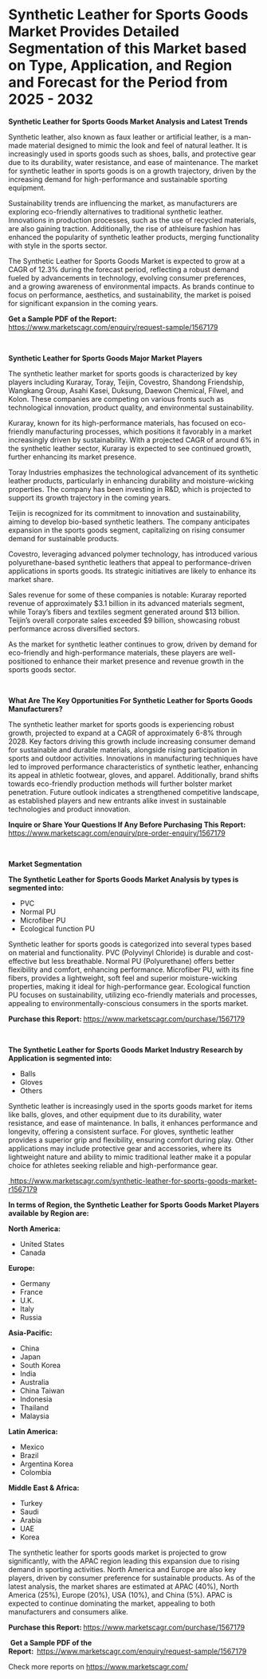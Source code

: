 <p><h1>Synthetic Leather for Sports Goods Market Provides Detailed Segmentation of this Market based on Type, Application, and Region and Forecast for the Period from 2025 - 2032</h1></p><p><strong>Synthetic Leather for Sports Goods Market Analysis and Latest Trends</strong></p>
<p><p>Synthetic leather, also known as faux leather or artificial leather, is a man-made material designed to mimic the look and feel of natural leather. It is increasingly used in sports goods such as shoes, balls, and protective gear due to its durability, water resistance, and ease of maintenance. The market for synthetic leather in sports goods is on a growth trajectory, driven by the increasing demand for high-performance and sustainable sporting equipment.</p><p>Sustainability trends are influencing the market, as manufacturers are exploring eco-friendly alternatives to traditional synthetic leather. Innovations in production processes, such as the use of recycled materials, are also gaining traction. Additionally, the rise of athleisure fashion has enhanced the popularity of synthetic leather products, merging functionality with style in the sports sector.</p><p>The Synthetic Leather for Sports Goods Market is expected to grow at a CAGR of 12.3% during the forecast period, reflecting a robust demand fueled by advancements in technology, evolving consumer preferences, and a growing awareness of environmental impacts. As brands continue to focus on performance, aesthetics, and sustainability, the market is poised for significant expansion in the coming years.</p></p>
<p><strong>Get a Sample PDF of the Report:&nbsp;</strong> <a href="https://www.marketscagr.com/enquiry/request-sample/1567179?utm_campaign=3533&utm_medium=2&utm_source=Github&utm_content=ia&utm_term=22032025&utm_id=synthetic-leather-for-sports-goods">https://www.marketscagr.com/enquiry/request-sample/1567179</a></p>
<p>&nbsp;</p>
<p><strong>Synthetic Leather for Sports Goods Major Market Players</strong></p>
<p><p>The synthetic leather market for sports goods is characterized by key players including Kuraray, Toray, Teijin, Covestro, Shandong Friendship, Wangkang Group, Asahi Kasei, Duksung, Daewon Chemical, Filwel, and Kolon. These companies are competing on various fronts such as technological innovation, product quality, and environmental sustainability.</p><p>Kuraray, known for its high-performance materials, has focused on eco-friendly manufacturing processes, which positions it favorably in a market increasingly driven by sustainability. With a projected CAGR of around 6% in the synthetic leather sector, Kuraray is expected to see continued growth, further enhancing its market presence.</p><p>Toray Industries emphasizes the technological advancement of its synthetic leather products, particularly in enhancing durability and moisture-wicking properties. The company has been investing in R&D, which is projected to support its growth trajectory in the coming years.</p><p>Teijin is recognized for its commitment to innovation and sustainability, aiming to develop bio-based synthetic leathers. The company anticipates expansion in the sports goods segment, capitalizing on rising consumer demand for sustainable products.</p><p>Covestro, leveraging advanced polymer technology, has introduced various polyurethane-based synthetic leathers that appeal to performance-driven applications in sports goods. Its strategic initiatives are likely to enhance its market share.</p><p>Sales revenue for some of these companies is notable: Kuraray reported revenue of approximately $3.1 billion in its advanced materials segment, while Toray’s fibers and textiles segment generated around $13 billion. Teijin’s overall corporate sales exceeded $9 billion, showcasing robust performance across diversified sectors.</p><p>As the market for synthetic leather continues to grow, driven by demand for eco-friendly and high-performance materials, these players are well-positioned to enhance their market presence and revenue growth in the sports goods sector.</p></p>
<p>&nbsp;</p>
<p><strong>What Are The Key Opportunities For Synthetic Leather for Sports Goods Manufacturers?</strong></p>
<p><p>The synthetic leather market for sports goods is experiencing robust growth, projected to expand at a CAGR of approximately 6-8% through 2028. Key factors driving this growth include increasing consumer demand for sustainable and durable materials, alongside rising participation in sports and outdoor activities. Innovations in manufacturing techniques have led to improved performance characteristics of synthetic leather, enhancing its appeal in athletic footwear, gloves, and apparel. Additionally, brand shifts towards eco-friendly production methods will further bolster market penetration. Future outlook indicates a strengthened competitive landscape, as established players and new entrants alike invest in sustainable technologies and product innovation.</p></p>
<p><strong>Inquire or Share Your Questions If Any Before Purchasing This Report:</strong> <a href="https://www.marketscagr.com/enquiry/pre-order-enquiry/1567179?utm_campaign=3533&utm_medium=2&utm_source=Github&utm_content=ia&utm_term=22032025&utm_id=synthetic-leather-for-sports-goods">https://www.marketscagr.com/enquiry/pre-order-enquiry/1567179</a></p>
<p>&nbsp;</p>
<p><strong>Market Segmentation</strong></p>
<p><strong>The Synthetic Leather for Sports Goods Market Analysis by types is segmented into:</strong></p>
<p><ul><li>PVC</li><li>Normal PU</li><li>Microfiber PU</li><li>Ecological function PU</li></ul></p>
<p><p>Synthetic leather for sports goods is categorized into several types based on material and functionality. PVC (Polyvinyl Chloride) is durable and cost-effective but less breathable. Normal PU (Polyurethane) offers better flexibility and comfort, enhancing performance. Microfiber PU, with its fine fibers, provides a lightweight, soft feel and superior moisture-wicking properties, making it ideal for high-performance gear. Ecological function PU focuses on sustainability, utilizing eco-friendly materials and processes, appealing to environmentally-conscious consumers in the sports market.</p></p>
<p><strong>Purchase this Report:&nbsp;</strong><a href="https://www.marketscagr.com/purchase/1567179?utm_campaign=3533&utm_medium=2&utm_source=Github&utm_content=ia&utm_term=22032025&utm_id=synthetic-leather-for-sports-goods">https://www.marketscagr.com/purchase/1567179</a></p>
<p>&nbsp;</p>
<p><strong>The Synthetic Leather for Sports Goods Market Industry Research by Application is segmented into:</strong></p>
<p><ul><li>Balls</li><li>Gloves</li><li>Others</li></ul></p>
<p><p>Synthetic leather is increasingly used in the sports goods market for items like balls, gloves, and other equipment due to its durability, water resistance, and ease of maintenance. In balls, it enhances performance and longevity, offering a consistent surface. For gloves, synthetic leather provides a superior grip and flexibility, ensuring comfort during play. Other applications may include protective gear and accessories, where its lightweight nature and ability to mimic traditional leather make it a popular choice for athletes seeking reliable and high-performance gear.</p></p>
<p><a href="https://www.marketscagr.com/synthetic-leather-for-sports-goods-market-r1567179?utm_campaign=3533&utm_medium=2&utm_source=Github&utm_content=ia&utm_term=22032025&utm_id=synthetic-leather-for-sports-goods">&nbsp;https://www.marketscagr.com/synthetic-leather-for-sports-goods-market-r1567179</a></p>
<p><strong>In terms of Region, the Synthetic Leather for Sports Goods Market Players available by Region are:</strong></p>
<p>
    <p> <strong> North America: </strong>
        <ul>
            <li>United States</li>
            <li>Canada</li>
        </ul>
        </p> 
    <p> <strong> Europe: </strong>
        <ul>
            <li>Germany</li>
            <li>France</li>
            <li>U.K.</li>
            <li>Italy</li>
            <li>Russia</li>
        </ul>
        </p> 
    <p> <strong> Asia-Pacific: </strong>
        <ul>
            <li>China</li>
            <li>Japan</li>
            <li>South Korea</li>
            <li>India</li>
            <li>Australia</li>
            <li>China Taiwan</li>
            <li>Indonesia</li>
            <li>Thailand</li>
            <li>Malaysia</li>
        </ul>
        </p> 
    <p> <strong> Latin America: </strong>
        <ul>
            <li>Mexico</li>
            <li>Brazil</li>
            <li>Argentina Korea</li>
            <li>Colombia</li>
        </ul>
        </p> 
    <p> <strong> Middle East & Africa: </strong>
        <ul>
            <li>Turkey</li>
            <li>Saudi</li>
            <li>Arabia</li>
            <li>UAE</li>
            <li>Korea</li>
        </ul>
    </p>
    </p>
<p><p>The synthetic leather for sports goods market is projected to grow significantly, with the APAC region leading this expansion due to rising demand in sporting activities. North America and Europe are also key players, driven by consumer preference for sustainable products. As of the latest analysis, the market shares are estimated at APAC (40%), North America (25%), Europe (20%), USA (10%), and China (5%). APAC is expected to continue dominating the market, appealing to both manufacturers and consumers alike.</p></p>
<p><strong>Purchase this Report: </strong><a href="https://www.marketscagr.com/purchase/1567179?utm_campaign=3533&utm_medium=2&utm_source=Github&utm_content=ia&utm_term=22032025&utm_id=synthetic-leather-for-sports-goods">https://www.marketscagr.com/purchase/1567179</a></p>
<p>&nbsp;<strong>Get a Sample PDF of the Report:&nbsp;&nbsp;</strong><a href="https://www.marketscagr.com/enquiry/request-sample/1567179?utm_campaign=3533&utm_medium=2&utm_source=Github&utm_content=ia&utm_term=22032025&utm_id=synthetic-leather-for-sports-goods">https://www.marketscagr.com/enquiry/request-sample/1567179</a></p>
<p><strong></strong></p>
<p>Check more reports on <a href="https://www.marketscagr.com/?utm_campaign=3533&utm_medium=2&utm_source=Github&utm_content=ia&utm_term=22032025&utm_id=synthetic-leather-for-sports-goods">https://www.marketscagr.com/</a></p>